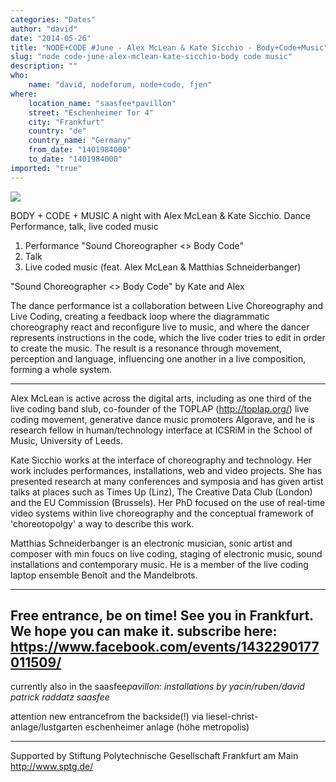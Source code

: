 ```yaml
---
categories: "Dates"
author: "david"
date: "2014-05-26"
title: "NODE+CODE #June - Alex McLean & Kate Sicchio - Body+Code+Music"
slug: "node code-june-alex-mclean-kate-sicchio-body code music"
description: ""
who: 
    name: "david, nodeforum, node+code, fjen"
where: 
    location_name: "saasfee*pavillon"
    street: "Eschenheimer Tor 4"
    city: "Frankfurt"
    country: "de"
    country_name: "Germany"
    from_date: "1401984000"
    to_date: "1401984000"
imported: "true"
---
```



![](Nodecode-web-640px-426px-v23.jpg) 

BODY + CODE + MUSIC
A night with Alex McLean & Kate Sicchio.
Dance Performance, talk, live coded music

1) Performance "Sound Choreographer <> Body Code" 
2) Talk
3) Live coded music (feat. Alex McLean & Matthias Schneiderbanger) 

"Sound Choreographer <> Body Code" 
by Kate and Alex

The dance performance ist a collaboration between Live Choreography and Live Coding, creating a feedback loop where the diagrammatic choreography react and reconfigure live to music, and where the dancer represents instructions in the code, which the live coder tries to edit in order to create the music. The result is a resonance through movement, perception and language, influencing one another in a live composition, forming a whole system.

---
Alex McLean is active across the digital arts, including as one third of the live coding band slub, co-founder of the TOPLAP (http://toplap.org/) live coding movement, generative dance music promoters Algorave, and he is research fellow in human/technology interface at ICSRiM in the School of Music, University of Leeds.

Kate Sicchio works at the interface of choreography and technology. Her work includes performances, installations, web and video projects. She has presented research at many conferences and symposia and has given artist talks at places such as Times Up (Linz), The Creative Data Club (London) and the EU Commission (Brussels). Her PhD focused on the use of real-time video systems within live choreography and the conceptual framework of 'choreotopolgy' a way to describe this work.

Matthias Schneiderbanger is an electronic musician, sonic artist and composer with min foucs on live coding, staging of electronic music, sound installations and contemporary music. He is a member of the live coding laptop ensemble Benoît and the Mandelbrots.

---
Free entrance, be on time! See you in Frankfurt. We hope you can make it.
subscribe here:
https://www.facebook.com/events/1432290177011509/
---
currently also in the saasfee*pavillon:
installations by
yacin/ruben/david
patrick raddatz
saasfee*

attention new entrancefrom the backside(!)
via liesel-christ-anlage/lustgarten
eschenheimer anlage (höhe metropolis)


----

Supported by
Stiftung Polytechnische Gesellschaft Frankfurt am Main
http://www.sptg.de/